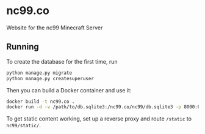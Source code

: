 # nc99.co
Website for the nc99 Minecraft Server

## Running
To create the database for the first time, run
```bash
python manage.py migrate
python manage.py createsuperuser
```

Then you can build a Docker container and use it:

```bash
docker build -t nc99.co .
docker run -d -v /path/to/db.sqlite3:/nc99.co/nc99/db.sqlite3 -p 8000:8000 nc99.co
```

To get static content working, set up a reverse proxy and route `/static` to `nc99/static/`.
